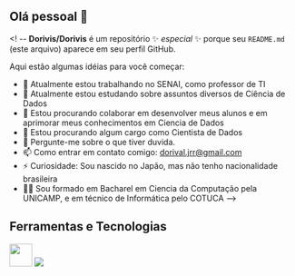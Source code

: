 ## Olá pessoal 👋

<! --
**Dorivis/Dorivis** é um repositório ✨ _especial_ ✨ porque seu `README.md` (este arquivo) aparece em seu perfil GitHub.

Aqui estão algumas idéias para você começar:

- 🔭 Atualmente estou trabalhando no SENAI, como professor de TI
- 🌱 Atualmente estou estudando sobre assuntos diversos de Ciência de Dados
- 👯 Estou procurando colaborar em desenvolver meus alunos e em aprimorar meus conhecimentos em Ciencia de Dados
- 🤔 Estou procurando algum cargo como Cientista de Dados
- 💬 Pergunte-me sobre o que tiver duvida.
- 📫 Como entrar em contato comigo: dorival.jrr@gmail.com
- ⚡ Curiosidade: Sou nascido no Japão, mas não tenho nacionalidade brasileira
- 👨‍🎓 Sou formado em Bacharel em Ciencia da Computação pela UNICAMP, e em técnico de Informática pelo COTUCA
-->


## Ferramentas e Tecnologias

<img loading="lazy" src="https://cdn.jsdelivr.net/gh/devicons/devicon/icons/git/git-original.svg" width="40" height="40"/>

<img src="https://cdn.jsdelivr.net/gh/devicons/devicon@latest/icons/python/python-original.svg" />
          
